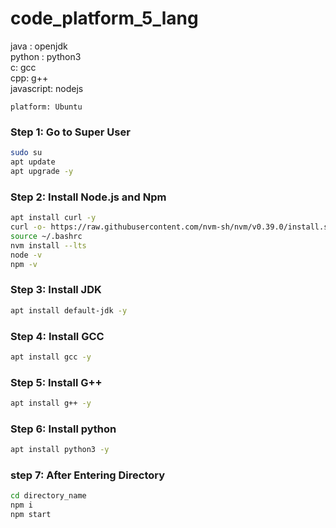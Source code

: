 ﻿# code_platform_5_lang

java : openjdk<br>
python : python3<br>
c: gcc<br>
cpp: g++<br>
javascript: nodejs<br>

```platform: Ubuntu```

### Step 1: Go to Super User
```bash
sudo su
apt update
apt upgrade -y
```
### Step 2: Install Node.js and Npm
```bash
apt install curl -y
curl -o- https://raw.githubusercontent.com/nvm-sh/nvm/v0.39.0/install.sh | bash
source ~/.bashrc
nvm install --lts
node -v
npm -v
```
### Step 3: Install JDK
```bash
apt install default-jdk -y
```

### Step 4: Install GCC
```bash
apt install gcc -y
```
### Step 5: Install G++
```bash
apt install g++ -y
```
### Step 6: Install python
```bash
apt install python3 -y
```
### step 7: After Entering Directory
```bash
cd directory_name
npm i
npm start
```
